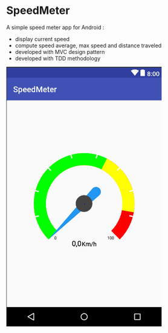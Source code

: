 # SpeedMeter
A simple speed meter app for Android :
* display current speed
* compute speed average, max speed and distance traveled
* developed with MVC design pattern
* developed with TDD methodology


![App Home Screen](screenshot.png)

